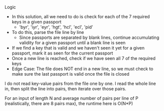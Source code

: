 Logic
- In this solution, all we need to do is check for each of the 7 required keys in a given passport
  - 'byr', 'iyr', 'eyr', 'hgt', 'hcl', 'ecl', 'pid'
- To do this, parse the file line by line
  - Since passports are separated by blank lines, continue accumulating validity for a given passport until a blank line is seen
- If we find a key that is valid and we haven't seen it yet for a given passport, mark it as seen for the current passport
- Once a new line is reached, check if we have seen all 7 of the required keys
- Edge Case: The file does NOT end in a new line, so we must check to make sure the last passport is valid once the file is closed

I do not read key-value pairs from the file one by one.
I read the whole line in, then split the line into pairs, then iterate over those pairs.

For an input of length N and average number of pairs per line of P (realistically, there are 8 pairs max), the runtime here is O(N*P)

